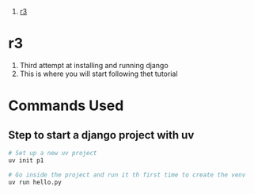 
1. [r3](#r3)


# r3 

1. Third attempt at installing and running django
2. This is where you will start following thet tutorial 

# Commands Used 

## Step to start a django project with uv 

```sh 
# Set up a new uv project 
uv init p1

# Go inside the project and run it th first time to create the venv
uv run hello.py
```